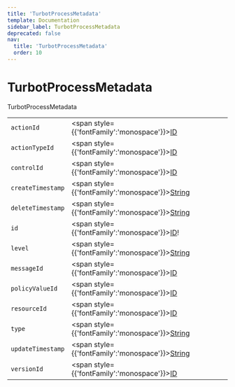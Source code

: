 ```yaml
---
title: 'TurbotProcessMetadata'
template: Documentation
sidebar_label: TurbotProcessMetadata
deprecated: false
nav:
  title: 'TurbotProcessMetadata'
  order: 10
---
```


# TurbotProcessMetadata

<div style={{'fontFamily':'monospace'}}><span style={{'fontSize':'1.5rem','fontWeight':500}}>TurbotProcessMetadata</span></div>





| | | |
| -- | -- | -- |
| `actionId` | <span style={{'fontFamily':'monospace'}}><a href="/guardrails/docs/reference/graphql/scalar/ID">ID</a></span> |  |
| `actionTypeId` | <span style={{'fontFamily':'monospace'}}><a href="/guardrails/docs/reference/graphql/scalar/ID">ID</a></span> |  |
| `controlId` | <span style={{'fontFamily':'monospace'}}><a href="/guardrails/docs/reference/graphql/scalar/ID">ID</a></span> |  |
| `createTimestamp` | <span style={{'fontFamily':'monospace'}}><a href="/guardrails/docs/reference/graphql/scalar/String">String</a></span> |  |
| `deleteTimestamp` | <span style={{'fontFamily':'monospace'}}><a href="/guardrails/docs/reference/graphql/scalar/String">String</a></span> |  |
| `id` | <span style={{'fontFamily':'monospace'}}><a href="/guardrails/docs/reference/graphql/scalar/ID">ID</a>!</span> |  |
| `level` | <span style={{'fontFamily':'monospace'}}><a href="/guardrails/docs/reference/graphql/scalar/String">String</a></span> |  |
| `messageId` | <span style={{'fontFamily':'monospace'}}><a href="/guardrails/docs/reference/graphql/scalar/ID">ID</a></span> |  |
| `policyValueId` | <span style={{'fontFamily':'monospace'}}><a href="/guardrails/docs/reference/graphql/scalar/ID">ID</a></span> |  |
| `resourceId` | <span style={{'fontFamily':'monospace'}}><a href="/guardrails/docs/reference/graphql/scalar/ID">ID</a></span> |  |
| `type` | <span style={{'fontFamily':'monospace'}}><a href="/guardrails/docs/reference/graphql/scalar/String">String</a></span> |  |
| `updateTimestamp` | <span style={{'fontFamily':'monospace'}}><a href="/guardrails/docs/reference/graphql/scalar/String">String</a></span> |  |
| `versionId` | <span style={{'fontFamily':'monospace'}}><a href="/guardrails/docs/reference/graphql/scalar/ID">ID</a></span> |  |